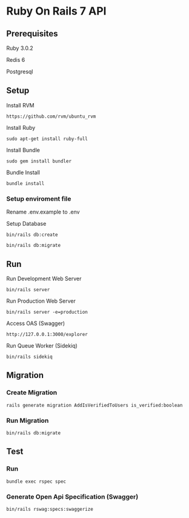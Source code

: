 # Ruby On Rails 7 API

## Prerequisites
Ruby 3.0.2

Redis 6

Postgresql

## Setup

Install RVM
```
https://github.com/rvm/ubuntu_rvm
```

Install Ruby
```
sudo apt-get install ruby-full
```

Install Bundle
```
sudo gem install bundler
```

Bundle Install
```
bundle install
```

### Setup enviroment file

Rename .env.example to .env


Setup Database
```
bin/rails db:create
```
```
bin/rails db:migrate
```


## Run
Run Development Web Server
```
bin/rails server
```

Run Production Web Server
```
bin/rails server -e=production
```

Access OAS (Swagger)
```
http://127.0.0.1:3000/explorer
```
Run Queue Worker (Sidekiq)
```
bin/rails sidekiq
```

## Migration

### Create Migration
```
rails generate migration AddIsVerifiedToUsers is_verified:boolean
```

### Run Migration
```
bin/rails db:migrate
```

## Test

### Run
```
bundle exec rspec spec

```

### Generate Open Api Specification (Swagger)
```
bin/rails rswag:specs:swaggerize
```
